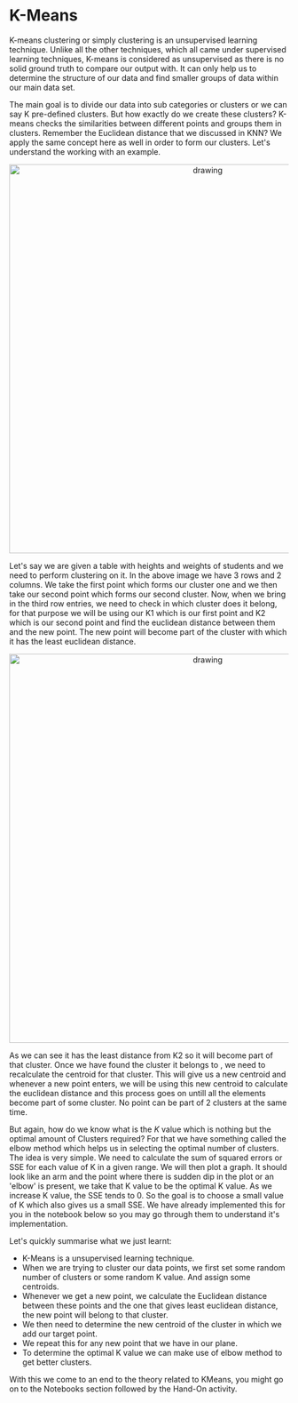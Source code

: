 # K-Means 

K-means clustering or simply clustering is an unsupervised learning technique. Unlike all the other techniques, which all came under supervised learning techniques, K-means is considered as unsupervised as there is no solid ground truth to compare our output with. It can only help us to determine the structure of our data and find smaller groups of data within our main data set. </br>

The main goal is to divide our data into sub categories or clusters or we can say  K pre-defined clusters. But how exactly do we create these clusters? K-means checks the similarities between different points and groups them in clusters. Remember the Euclidean distance that we discussed in KNN? We apply the same concept here as well in order to form our clusters. Let's understand the working with an example.</br>

<p align="center">
<img src="https://github.com/OneStep-elecTRON/ContentSection/blob/main/Courses/easy_track/KMeans/KMeans-1.png" alt="drawing" width="700"/>
</p>

Let's say we are given a table with heights and weights of students and we need to perform clustering on it. In the above image we have 3 rows and 2 columns. We take the first point which forms our cluster one and we then take our second point which forms our second cluster. Now, when we bring in the third row entries, we need to check in which cluster does it belong, for that purpose we will be using our K1 which is our first point and K2 which is our second point and find the euclidean distance between them and the new point. The new point will become part of the cluster with which it has the least euclidean distance. </br>

<p align="center">
<img src="https://github.com/OneStep-elecTRON/ContentSection/blob/main/Courses/easy_track/KMeans/KMeans-2.png" alt="drawing" width="700"/>
</p>

As we can see it has the least distance from K2 so it will become part of that cluster. Once we have found the cluster it belongs to , we need to recalculate the centroid for that cluster. This will give us a new centroid and whenever a new point enters, we will be using this new centroid to calculate the euclidean distance and this process goes on untill all the elements become part of some cluster. No point can be part of 2 clusters at the same time.</br>


But again, how do we know what is the *K* value which is nothing but the optimal amount of Clusters required? For that we have something called the elbow method which helps us in selecting the optimal number of clusters. The idea is very simple. We need to calculate the sum of squared errors or SSE for each value of K in a given range. We will then plot a graph. It should look like an arm and the point where there is sudden dip in the plot or an 'elbow' is present, we take that K value to be the optimal K value. As we increase K value, the SSE tends to 0. So the goal is to choose a small value of K which also gives us a small SSE. We have already implemented this for you in the notebook below so you may go through them to understand it's implementation.</br>

Let's quickly summarise what we just learnt:
- K-Means is a unsupervised learning technique.
- When we are trying to cluster our data points, we first set some random number of clusters or some random K value. And assign some centroids.
- Whenever we get a new point, we calculate the Euclidean distance between these points and the one that gives least euclidean distance, the new point will belong to that cluster.
- We then need to determine the new centroid of the cluster in which we add our target point. 
- We repeat this for any new point that we have in our plane.
- To determine the optimal K value we can make use of elbow method to get better clusters.

With this we come to an end to the theory related to KMeans, you might go on to the Notebooks section followed by the Hand-On activity. </br>
